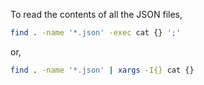 To read the contents of all the JSON files,

```bash
find . -name '*.json' -exec cat {} ';'
```

or,

```bash
find . -name '*.json' | xargs -I{} cat {}
```
